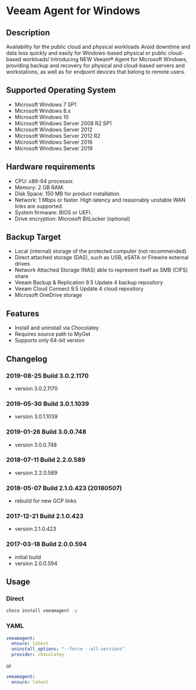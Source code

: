 # Veeam Agent for Windows

## Description

Availability for the public cloud and physical workloads
Avoid downtime and data loss quickly and easily for Windows-based physical or public cloud-based workloads!
Introducing NEW Veeam® Agent for Microsoft Windows, providing backup and recovery for physical and cloud-based servers and workstations, as well as for endpoint devices that belong to remote users.

## Supported Operating System

* Microsoft Windows 7 SP1
* Microsoft Windows 8.x
* Microsoft Windows 10
* Microsoft Windows Server 2008 R2 SP1
* Microsoft Windows Server 2012
* Microsoft Windows Server 2012 R2
* Microsoft Windows Server 2016
* Microsoft Windows Server 2019

## Hardware requirements

* CPU: x86-64 processor.
* Memory: 2 GB RAM.
* Disk Space: 150 MB for product installation.
* Network: 1 Mbps or faster. High latency and reasonably unstable WAN links are supported.
* System firmware: BIOS or UEFI.
* Drive encryption: Microsoft BitLocker (optional)

## Backup Target

* Local (internal) storage of the protected computer (not recommended)
* Direct attached storage (DAS), such as USB, eSATA or Firewire external drives
* Network Attached Storage (NAS) able to represent itself as SMB (CIFS) share
* Veeam Backup & Replication 9.5 Update 4 backup repository
* Veeam Cloud Connect 9.5 Update 4 cloud repository
* Microsoft OneDrive storage

## Features

* Install and uninstall via Chocolatey
* Requires source path to MyGet
* Supports only 64-bit version

## Changelog

### 2019-08-25 Build 3.0.2.1170

* version 3.0.2.1170

### 2019-05-30 Build 3.0.1.1039

* version 3.0.1.1039

### 2019-01-26 Build 3.0.0.748

* version 3.0.0.748

### 2018-07-11 Build 2.2.0.589

* version 2.2.0.589

### 2018-05-07 Build 2.1.0.423 (20180507)

* rebuild for new GCP links

### 2017-12-21 Build 2.1.0.423

* version 2.1.0.423

### 2017-03-18 Build 2.0.0.594

* initial build
* version 2.0.0.594

## Usage

### Direct

```cmd
choco install veeamagent -y
```

### YAML

```yaml
veeamagent:
  ensure: latest
  uninstall_options: "--force --all-versions"
  provider: chocolatey
```

or

```yaml
veeamagent:
  ensure: latest
```
